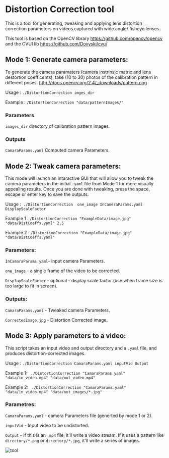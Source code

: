 
# Distortion Correction tool

This is a tool for generating, tweaking and applying lens distortion correction parameters on videos captured with wide angle/ fisheye lenses. 

This tool is based on the OpenCV library https://github.com/opencv/opencv and the CVUI lib https://github.com/Dovyski/cvui


## Mode 1: Generate camera parameters:

To generate the camera paramaters (camera instrinsic matrix and lens destortion coefficents), take (10 to 30) photos of the calibration pattern in different poses. http://docs.opencv.org/2.4/_downloads/pattern.png

Usage : `./DistortionCorrection imges_dir`

Example : ` /DistortionCorrection "data/patternImages/" `

### Parameters 
`images_dir` directory of calibration pattern images.

### Outputs
`CamaraParams.yaml`  Computed camera Parameters.


## Mode 2: Tweak camera parameters:

This mode will launch an intaractive GUI that will allow you to tweak the camera parameters in the initial `.yaml` file from Mode 1 for more visually appealing results. Once you are done with tweaking, press the space, escape or enter key to save the outputs.

Usage :` ./DistortionCorrection  one_image InCameraParams.yaml DisplayScaleFactor`

Example 1 : ` /DistortionCorrection "ExampleData/image.jpg" "data/DistCoeffs.yaml" 2.5 `

Example 2 : `/DistortionCorrection "ExampleData/image.jpg" "data/DistCoeffs.yaml"`

### Parameters:

`InCamaraParams.yaml`- input camera Parameters.

`one_image` - a single frame of the video to be corrected.

`DisplayScaleFactor` - optional - display scale factor (use when frame size is too large to fit in screen).


### Outputs:

`CamaraParams.yaml` - Tweaked camera Parameters.

`CorrectedImage.jpg` - Distortion Corrected image.


## Mode 3: Apply parameters to a video:


This script takes an input video and output directory and a `.yaml` file, and produces distortion-corrected images.

Usage : `./DistortionCorrection CamaraParams.yaml inputVid Output `

Example 1: ` ./DistortionCorrection "CamaraParams.yaml" "data/in_video.mp4" "data/out_video.mp4"`

Example 2: ` ./DistortionCorrection "CamaraParams.yaml" "data/in_video.mp4" "data/out_images/*.jpg"`

### Parametres:

`CamaraParams.yaml` -  camera Parameters file (generted by mode 1 or 2).

`inputVid` - Input video to be undistorted.

`Output` - If this is an `.mp4` file, it'll write a video stream. If it uses a pattern like `directory/*.png` or `directory/*.jpg`, it'll write a series of images. 


![tool](https://cloud.githubusercontent.com/assets/6253920/23218047/09b3ad3c-f913-11e6-8977-d7e10e4f34eb.jpg)

